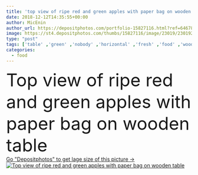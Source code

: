 ```yaml
---
title: 'top view of ripe red and green apples with paper bag on wooden table'
date: 2018-12-12T14:35:55+00:00
author: MicEnin
author_url: https://depositphotos.com/portfolio-15827116.html?ref=64678756
image: https://st4.depositphotos.com/thumbs/15827116/image/23019/230192470/api_thumb_450.jpg?forcejpeg=true
type: "post"
tags: ['table' ,'green' ,'nobody' ,'horizontal' ,'fresh' ,'food' ,'wooden' ,'fruit' ,'tasty' ,'sweet' ,'juicy' ,'whole' ,'ripe' ,'freshness' ,'nutrition' ,'organic' ,'wood' ,'multicolored' ,'apples' ,'vitamins' ,'Color Image' ,'Healthy Eating' ,'Healthy Lifestyle' ,'top view' ,'Ready To Eat' ,'healthy food' ,'no people' ,'paper bag' ,'vegetarian food' ,'red delicious' ]
categories: 
  - food
---
```

<div aling="center">
            <font size="60"> Top view of ripe red and green apples with paper bag on wooden table</font>   
</div>
<div>
    <a href='https://st4.depositphotos.com/thumbs/15827116/image/23019/230192470/api_thumb_450.jpg?forcejpeg=true?ref=64678756' target=_blank > Go "Depositphotos" to get lage size of this picture ->
        <img href='https://st4.depositphotos.com/thumbs/15827116/image/23019/230192470/api_thumb_450.jpg?forcejpeg=true?ref=64678756' src='https://st4.depositphotos.com/15827116/23019/i/950/depositphotos_230192470-stock-photo-top-view-ripe-red-green.jpg?forcejpeg=true' alt='Top view of ripe red and green apples with paper bag on wooden table' >
    </a>
</div>
